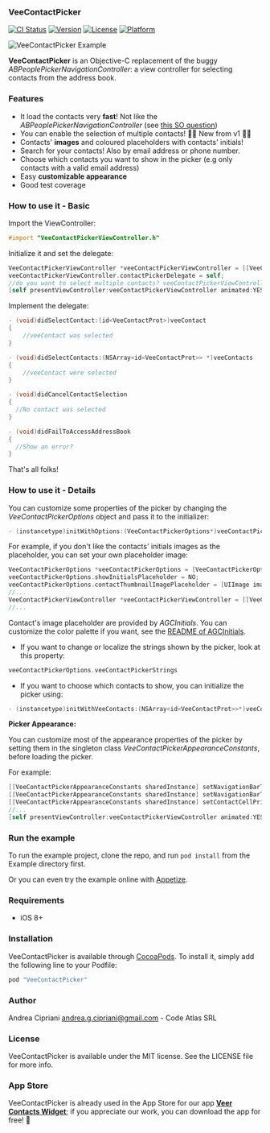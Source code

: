 ### VeeContactPicker

[![CI Status](http://img.shields.io/travis/CodeAtlas/VeeContactPicker.svg?style=flat)](https://travis-ci.org/CodeAtlas/VeeContactPicker)
[![Version](https://img.shields.io/cocoapods/v/VeeContactPicker.svg?style=flat)](http://cocoapods.org/pods/VeeContactPicker)
[![License](https://img.shields.io/cocoapods/l/VeeContactPicker.svg?style=flat)](http://cocoapods.org/pods/VeeContactPicker)
[![Platform](https://img.shields.io/cocoapods/p/VeeContactPicker.svg?style=flat)](http://cocoapods.org/pods/VeeContactPicker)

![VeeContactPicker Example](Screenshots/VeeContactPicker.gif)

**VeeContactPicker** is an Objective-C replacement of the buggy *ABPeoplePickerNavigationController*: a view controller for selecting contacts from the address book.

### Features

- It load the contacts very **fast**! Not like the *ABPeoplePickerNavigationController* (see [this SO question](http://stackoverflow.com/questions/30372190/is-abpeoplepickernavigationcontroller-slow))
- You can enable the selection of multiple contacts!  🎉🎉 New from v1 🎉🎉
- Contacts' **images** and coloured placeholders with contacts' initials!
- Search for your contacts! Also by email address or phone number.
- Choose which contacts you want to show in the picker (e.g only contacts with a valid email address)
- Easy **customizable appearance**
- Good test coverage

### How to use it - Basic

Import the ViewController:

```objective-c
#import "VeeContactPickerViewController.h"
```

Initialize it and set the delegate:

```objective-c
VeeContactPickerViewController *veeContactPickerViewController = [[VeeContactPickerViewController alloc] initWithDefaultConfiguration];
veeContactPickerViewController.contactPickerDelegate = self;
//do you want to select multiple contacts? veeContactPickerViewController.multipleSelection = YES;
[self presentViewController:veeContactPickerViewController animated:YES completion:nil];

```

Implement the delegate:

```objective-c
- (void)didSelectContact:(id<VeeContactProt>)veeContact
{
    //veeContact was selected
}

- (void)didSelectContacts:(NSArray<id<VeeContactProt>> *)veeContacts
{
    //veeContact were selected
}

- (void)didCancelContactSelection
{
  //No contact was selected
}

- (void)didFailToAccessAddressBook
{
  //Show an error?
}

```
That's all folks!

### How to use it - Details

You can customize some properties of the picker by changing the *VeeContactPickerOptions* object and pass it to the initializer:

```objective-c
- (instancetype)initWithOptions:(VeeContactPickerOptions*)veeContactPickerOptions;
```

For example, if you don't like the contacts' initials images as the placeholder, you can set your own placeholder image:

```objective-c
VeeContactPickerOptions *veeContactPickerOptions = [VeeContactPickerOptions alloc] initWithDefaultOptions];
veeContactPickerOptions.showInitialsPlaceholder = NO;
veeContactPickerOptions.contactThumbnailImagePlaceholder = [UIImage imageNamed:@"your_placeholder"];
//...
VeeContactPickerViewController *veeContactPickerViewController = [[VeeContactPickerViewController alloc] initWithOptions:veeContactPickerOptions];
//...
```
Contact's image placeholder are provided by *AGCInitials*. You can customize the color palette if you want, see the [README of AGCInitials](https://github.com/andreacipriani/UIImageView-AGCInitials/blob/master/README.md).

- If you want to change or localize the strings shown by the picker, look at this property:

```objective-c
veeContactPickerOptions.veeContactPickerStrings
```

<!--
- NSArray<NSString*>* sectionIdentifiers; //Contacts section identifiers, default are [[[UILocalizedIndexedCollation currentCollation] sectionIndexTitles]
@property (nonatomic, copy) NSString *sectionIdentifierWildcard; //Section identifier for contacts that don't fit in a section, default is '#' as in the iOS address book
-->

- If you want to choose which contacts to show, you can initialize the picker using:

```objective-c
- (instancetype)initWithVeeContacts:(NSArray<id<VeeContactProt>>*)veeContacts;
```

**Picker Appearance:**

You can customize most of the appearance properties of the picker by setting them in the singleton class *VeeContactPickerAppearanceConstants*, before loading the picker.

For example:

```objective-c
[[VeeContactPickerAppearanceConstants sharedInstance] setNavigationBarTintColor:[UIColor purpleColor]];
[[VeeContactPickerAppearanceConstants sharedInstance] setNavigationBarTranslucent:NO];
[[VeeContactPickerAppearanceConstants sharedInstance] setContactCellPrimaryLabelFont:[UIFont yourFont]];
//...
[self presentViewController:veeContactPickerViewController animated:YES completion:nil];

```

### Run the example

To run the example project, clone the repo, and run `pod install` from the Example directory first.

Or you can even try the example online with [Appetize](https://appetize.io/app/c1c5x3vpf7hgngkrr3dr1qabem?device=iphone5s&scale=75&orientation=portrait&osVersion=9.3).

### Requirements

- iOS 8+

### Installation

VeeContactPicker is available through [CocoaPods](http://cocoapods.org). To install
it, simply add the following line to your Podfile:

```ruby
pod "VeeContactPicker"
```

### Author

Andrea Cipriani andrea.g.cipriani@gmail.com - Code Atlas SRL

### License

VeeContactPicker is available under the MIT license. See the LICENSE file for more info.

### App Store
VeeContactPicker is already used in the App Store for our app [**Veer Contacts Widget**](https://itunes.apple.com/app/id1024064196); if you appreciate our work, you can download the app for free! 🤗
